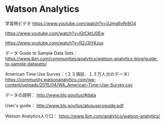 # Watson Analytics

学習用ビデオ
https://www.youtube.com/watch?v=0Jmg6vRr8G4

https://www.youtube.com/watch?v=lGtCktIJ0Ew

https://www.youtube.com/watch?v=fI2J3iY4Jus


データ
Guide to Sample Data Sets：
https://www.ibm.com/communities/analytics/watson-analytics-blog/guide-to-sample-datasets/


American Time Use Survey：（２３項目、１３万人分のデータ）
https://community.watsonanalytics.com/wp-content/uploads/2015/04/WA_American-Time-Use-Survey.csv

データの説明：
http://www.bls.gov/tus/#data

User's guide：
http://www.bls.gov/tus/atususersguide.pdf


Watson Analytics入り口：
https://www.ibm.com/analytics/watson-analytics/
